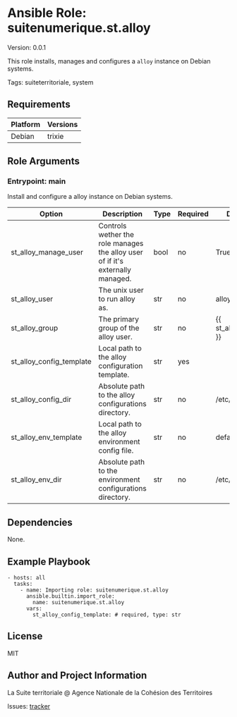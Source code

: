 <!-- BEGIN_ANSIBLE_DOCS -->
# Ansible Role: suitenumerique.st.alloy
Version: 0.0.1

This role installs, manages and configures a `alloy` instance on Debian systems.

Tags: suiteterritoriale, system

## Requirements

| Platform | Versions |
| -------- | -------- |
| Debian | trixie |

## Role Arguments


### Entrypoint: main

Install and configure a alloy instance on Debian systems.

|Option|Description|Type|Required|Default|
|---|---|---|---|---|
| st_alloy_manage_user | Controls wether the role manages the alloy user of if it's externally managed. | bool | no | True |
| st_alloy_user | The unix user to run alloy as. | str | no | alloy |
| st_alloy_group | The primary group of the alloy user. | str | no | {{ st_alloy_user }} |
| st_alloy_config_template | Local path to the alloy configuration template. | str | yes |  |
| st_alloy_config_dir | Absolute path to the alloy configurations directory. | str | no | /etc/alloy |
| st_alloy_env_template | Local path to the alloy environment config file. | str | no | default_env.j2 |
| st_alloy_env_dir | Absolute path to the environment configurations directory. | str | no | /etc/default |



## Dependencies
None.

## Example Playbook

```
- hosts: all
  tasks:
    - name: Importing role: suitenumerique.st.alloy
      ansible.builtin.import_role:
        name: suitenumerique.st.alloy
      vars:
        st_alloy_config_template: # required, type: str
```

## License

MIT

## Author and Project Information
La Suite territoriale @ Agence Nationale de la Cohésion des Territoires

Issues: [tracker](https://github.com/suitenumerique/st-ansible/issues)
<!-- END_ANSIBLE_DOCS -->
